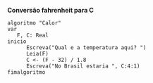 __Conversão fahrenheit para C__
```
algoritmo "Calor"
var
   F, C: Real
inicio
      Escreva("Qual e a temperatura aqui? ")
      Leia(F)
      C <- (F - 32) / 1.8
      Escreva("No Brasil estaria ", C:4:1)
fimalgoritmo
```